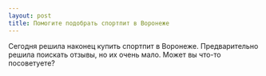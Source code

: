 ```yaml
---
layout: post 
title: Помогите подобрать спортпит в Воронеже 
--- 
```

Сегодня решила наконец купить спортпит в Воронеже. Предварительно решила поискать отзывы, но их очень мало. Может вы что-то посоветуете?